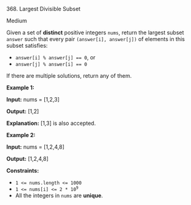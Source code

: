 ﻿368\. Largest Divisible Subset

Medium

Given a set of **distinct** positive integers `nums`, return the largest subset `answer` such that every pair `(answer[i], answer[j])` of elements in this subset satisfies:

*   `answer[i] % answer[j] == 0`, or
*   `answer[j] % answer[i] == 0`

If there are multiple solutions, return any of them.

**Example 1:**

**Input:** nums = [1,2,3]

**Output:** [1,2]

**Explanation:** [1,3] is also accepted.

**Example 2:**

**Input:** nums = [1,2,4,8]

**Output:** [1,2,4,8]

**Constraints:**

*   `1 <= nums.length <= 1000`
*   <code>1 <= nums[i] <= 2 * 10<sup>9</sup></code>
*   All the integers in `nums` are **unique**.